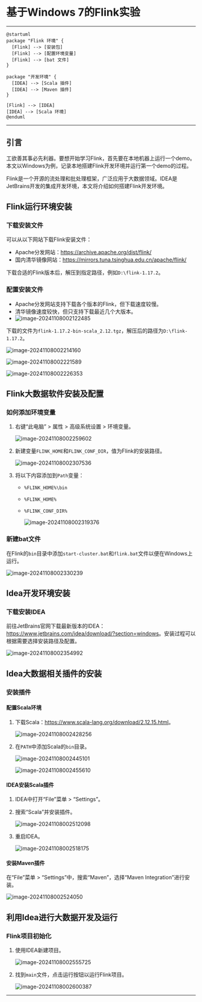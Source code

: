 # 基于Windows 7的Flink实验

------

```plantuml
@startuml
package "Flink 环境" {
  [Flink] --> [安装包]
  [Flink] --> [配置环境变量]
  [Flink] --> [bat 文件]
}

package "开发环境" {
  [IDEA] --> [Scala 插件]
  [IDEA] --> [Maven 插件]
}

[Flink] --> [IDEA]
[IDEA] --> [Scala 环境]
@enduml

```



---

## 引言

​	工欲善其事必先利器。要想开始学习Flink，首先要在本地机器上运行一个demo。本文以Windows为例，记录本地搭建Flink开发环境并运行第一个demo的过程。  

​	Flink是一个开源的流处理和批处理框架，广泛应用于大数据领域。IDEA是JetBrains开发的集成开发环境，本文将介绍如何搭建Flink开发环境。

## Flink运行环境安装

### 下载安装文件

可以从以下网站下载Flink安装文件：
- Apache分发网站：<https://archive.apache.org/dist/flink/>
- 国内清华镜像网站：<https://mirrors.tuna.tsinghua.edu.cn/apache/flink/>

下载合适的Flink版本后，解压到指定路径，例如`D:\flink-1.17.2`。

### 配置安装文件

- Apache分发网站支持下载各个版本的Flink，但下载速度较慢。
- 清华镜像速度较快，但只支持下载最近几个大版本。
- ![image-20241108002122485](https://cdn.jsdelivr.net/gh/wwwqqqzzz/Image/img/image-20241108002122485.png)

下载的文件为`flink-1.17.2-bin-scala_2.12.tgz`，解压后的路径为`D:\flink-1.17.2`。

![image-20241108002214160](https://cdn.jsdelivr.net/gh/wwwqqqzzz/Image/img/image-20241108002214160.png)

![image-20241108002221589](https://cdn.jsdelivr.net/gh/wwwqqqzzz/Image/img/image-20241108002221589.png)

![image-20241108002226353](https://cdn.jsdelivr.net/gh/wwwqqqzzz/Image/img/image-20241108002226353.png)

## Flink大数据软件安装及配置

### 如何添加环境变量

1. 右键“此电脑” > 属性 > 高级系统设置 > 环境变量。

   ![image-20241108002259602](https://cdn.jsdelivr.net/gh/wwwqqqzzz/Image/img/image-20241108002259602.png)

2. 新建变量`FLINK_HOME`和`FLINK_CONF_DIR`，值为Flink的安装路径。

   ![image-20241108002307536](https://cdn.jsdelivr.net/gh/wwwqqqzzz/Image/img/image-20241108002307536.png)

3. 将以下内容添加到`Path`变量：
   - `%FLINK_HOME%\bin`

   - `%FLINK_HOME%`

   - `%FLINK_CONF_DIR%`

     ![image-20241108002319376](https://cdn.jsdelivr.net/gh/wwwqqqzzz/Image/img/image-20241108002319376.png)

     

### 新建bat文件

在Flink的`bin`目录中添加`start-cluster.bat`和`flink.bat`文件以便在Windows上运行。

![image-20241108002330239](https://cdn.jsdelivr.net/gh/wwwqqqzzz/Image/img/image-20241108002330239.png)

## Idea开发环境安装

### 下载安装IDEA

前往JetBrains官网下载最新版本的IDEA：<https://www.jetbrains.com/idea/download/?section=windows>。安装过程可以根据需要选择安装路径及配置。

![image-20241108002354992](https://cdn.jsdelivr.net/gh/wwwqqqzzz/Image/img/image-20241108002354992.png)

## Idea大数据相关插件的安装

### 安装插件

#### 配置Scala环境

1. 下载Scala：<https://www.scala-lang.org/download/2.12.15.html>。

   ![image-20241108002428256](https://cdn.jsdelivr.net/gh/wwwqqqzzz/Image/img/image-20241108002428256.png)

2. 在`PATH`中添加Scala的`bin`目录。

   ![image-20241108002445101](https://cdn.jsdelivr.net/gh/wwwqqqzzz/Image/img/image-20241108002445101.png)

   ![image-20241108002455610](https://cdn.jsdelivr.net/gh/wwwqqqzzz/Image/img/image-20241108002455610.png)

#### IDEA安装Scala插件

1. IDEA中打开“File”菜单 > “Settings”。

2. 搜索“Scala”并安装插件。

   ![image-20241108002512098](https://cdn.jsdelivr.net/gh/wwwqqqzzz/Image/img/image-20241108002512098.png)

3. 重启IDEA。

   ![image-20241108002518175](https://cdn.jsdelivr.net/gh/wwwqqqzzz/Image/img/image-20241108002518175.png)

#### 安装Maven插件

在“File”菜单 > “Settings”中，搜索“Maven”，选择“Maven Integration”进行安装。

![image-20241108002524050](https://cdn.jsdelivr.net/gh/wwwqqqzzz/Image/img/image-20241108002524050.png)

## 利用Idea进行大数据开发及运行

### Flink项目初始化

1. 使用IDEA新建项目。

   ![image-20241108002555725](https://cdn.jsdelivr.net/gh/wwwqqqzzz/Image/img/image-20241108002555725.png)

2. 找到`main`文件，点击运行按钮以运行Flink项目。

   ![image-20241108002600387](https://cdn.jsdelivr.net/gh/wwwqqqzzz/Image/img/image-20241108002600387.png)

---

